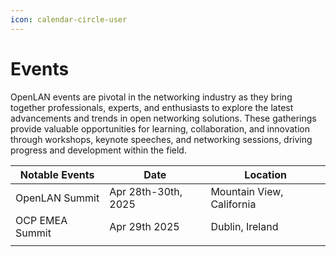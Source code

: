 ```yaml
---
icon: calendar-circle-user
---
```


# Events

OpenLAN events are pivotal in the networking industry as they bring together professionals, experts, and enthusiasts to explore the latest advancements and trends in open networking solutions. These gatherings provide valuable opportunities for learning, collaboration, and innovation through workshops, keynote speeches, and networking sessions, driving progress and development within the field.

| Notable Events  | Date                | Location                  |
| --------------- | ------------------- | ------------------------- |
| OpenLAN Summit  | Apr 28th-30th, 2025 | Mountain View, California |
| OCP EMEA Summit | Apr 29th 2025       | Dublin, Ireland           |
|                 |                     |                           |
